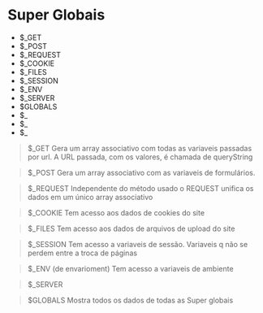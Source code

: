 # Super Globais

- $_GET
- $_POST
- $_REQUEST
- $_COOKIE
- $_FILES
- $_SESSION
- $_ENV
- $_SERVER
- $GLOBALS
- $_
- $_
- $_


> $_GET
> Gera um array associativo com todas as variaveis passadas por url.
> A URL passada, com os valores, é chamada de queryString

> $_POST
> Gera um array associativo com as variaveis de formulários.
> 

> $_REQUEST
> Independente do método usado o REQUEST unifica os dados em um
> único array associativo

> $_COOKIE
> Tem acesso aos dados de cookies do site

> $_FILES
> Tem acesso aos dados de arquivos de upload do site

> $_SESSION
> Tem acesso a variaveis de sessão. Variaveis q não se perdem entre a troca de páginas

> $_ENV (de envarioment)
> Tem acesso a variaveis de ambiente

> $_SERVER
> 

> $GLOBALS
> Mostra todos os dados de todas as Super globais
